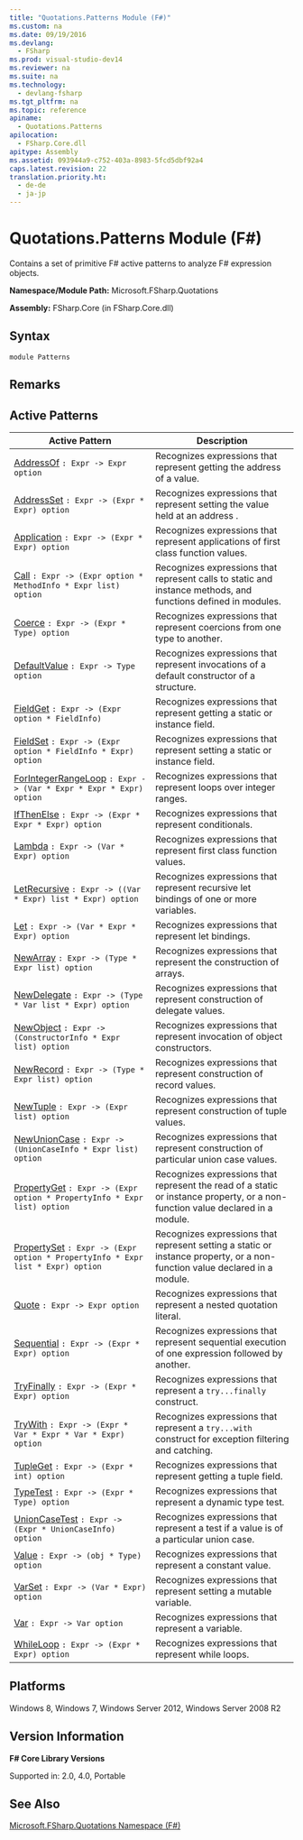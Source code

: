 ```yaml
---
title: "Quotations.Patterns Module (F#)"
ms.custom: na
ms.date: 09/19/2016
ms.devlang: 
  - FSharp
ms.prod: visual-studio-dev14
ms.reviewer: na
ms.suite: na
ms.technology: 
  - devlang-fsharp
ms.tgt_pltfrm: na
ms.topic: reference
apiname: 
  - Quotations.Patterns
apilocation: 
  - FSharp.Core.dll
apitype: Assembly
ms.assetid: 093944a9-c752-403a-8983-5fcd5dbf92a4
caps.latest.revision: 22
translation.priority.ht: 
  - de-de
  - ja-jp
---
```

# Quotations.Patterns Module (F#)
Contains a set of primitive F# active patterns to analyze F# expression objects.  
  
 **Namespace/Module Path:** Microsoft.FSharp.Quotations  
  
 **Assembly:** FSharp.Core (in FSharp.Core.dll)  
  
## Syntax  
  
```  
module Patterns  
```  
  
## Remarks  
  
## Active Patterns  
  
|Active Pattern|Description|  
|--------------------|-----------------|  
|[AddressOf](../vs140/Patterns.AddressOf-Active-Pattern--F#-.md)  `: Expr -> Expr option`|Recognizes expressions that represent getting the address of a value.|  
|[AddressSet](../vs140/Patterns.AddressSet-Active-Pattern--F#-.md)  `: Expr -> (Expr * Expr) option`|Recognizes expressions that represent setting the value held at an address .|  
|[Application](../vs140/Patterns.Application-Active-Pattern--F#-.md)  `: Expr -> (Expr * Expr) option`|Recognizes expressions that represent applications of first class function values.|  
|[Call](../vs140/Patterns.Call-Active-Pattern--F#-.md)  `: Expr -> (Expr option * MethodInfo * Expr list) option`|Recognizes expressions that represent calls to static and instance methods, and functions defined in modules.|  
|[Coerce](../Topic/Patterns.Coerce%20Active%20Pattern%20\(F%23\).md)  `: Expr -> (Expr * Type) option`|Recognizes expressions that represent coercions from one type to another.|  
|[DefaultValue](../vs140/Patterns.DefaultValue-Active-Pattern--F#-.md)  `: Expr -> Type option`|Recognizes expressions that represent invocations of a default constructor of a structure.|  
|[FieldGet](../vs140/Patterns.FieldGet-Active-Pattern--F#-.md)  `: Expr -> (Expr option * FieldInfo)`|Recognizes expressions that represent getting a static or instance field.|  
|[FieldSet](../Topic/Patterns.FieldSet%20Active%20Pattern%20\(F%23\).md)  `: Expr -> (Expr option * FieldInfo * Expr) option`|Recognizes expressions that represent setting a static or instance field.|  
|[ForIntegerRangeLoop](../vs140/Patterns.ForIntegerRangeLoop-Active-Pattern--F#-.md)  `: Expr -> (Var * Expr * Expr * Expr) option`|Recognizes expressions that represent loops over integer ranges.|  
|[IfThenElse](../vs140/Patterns.IfThenElse-Active-Pattern--F#-.md)  `: Expr -> (Expr * Expr * Expr) option`|Recognizes expressions that represent conditionals.|  
|[Lambda](../vs140/Patterns.Lambda-Active-Pattern--F#-.md)  `: Expr -> (Var * Expr) option`|Recognizes expressions that represent first class function values.|  
|[LetRecursive](../vs140/Patterns.LetRecursive-Active-Pattern--F#-.md)  `: Expr -> ((Var * Expr) list * Expr) option`|Recognizes expressions that represent recursive let bindings of one or more variables.|  
|[Let](../vs140/Patterns.Let-Active-Pattern--F#-.md)  `: Expr -> (Var * Expr * Expr) option`|Recognizes expressions that represent let bindings.|  
|[NewArray](../vs140/Patterns.NewArray-Active-Pattern--F#-.md)  `: Expr -> (Type * Expr list) option`|Recognizes expressions that represent the construction of arrays.|  
|[NewDelegate](../Topic/Patterns.NewDelegate%20Active%20Pattern%20\(F%23\).md)  `: Expr -> (Type * Var list * Expr) option`|Recognizes expressions that represent construction of delegate values.|  
|[NewObject](../Topic/Patterns.NewObject%20Active%20Pattern%20\(F%23\).md)  `: Expr -> (ConstructorInfo * Expr list) option`|Recognizes expressions that represent invocation of object constructors.|  
|[NewRecord](../vs140/Patterns.NewRecord-Active-Pattern--F#-.md)  `: Expr -> (Type * Expr list) option`|Recognizes expressions that represent construction of record values.|  
|[NewTuple](../vs140/Patterns.NewTuple-Active-Pattern--F#-.md)  `: Expr -> (Expr list) option`|Recognizes expressions that represent construction of tuple values.|  
|[NewUnionCase](../vs140/Patterns.NewUnionCase-Active-Pattern--F#-.md)  `: Expr -> (UnionCaseInfo * Expr list) option`|Recognizes expressions that represent construction of particular union case values.|  
|[PropertyGet](../vs140/Patterns.PropertyGet-Active-Pattern--F#-.md)  `: Expr -> (Expr option * PropertyInfo * Expr list) option`|Recognizes expressions that represent the read of a static or instance property, or a non-function value declared in a module.|  
|[PropertySet](../vs140/Patterns.PropertySet-Active-Pattern--F#-.md)  `: Expr -> (Expr option * PropertyInfo * Expr list * Expr) option`|Recognizes expressions that represent setting a static or instance property, or a non-function value declared in a module.|  
|[Quote](../vs140/Patterns.Quote-Active-Pattern--F#-.md)  `: Expr -> Expr option`|Recognizes expressions that represent a nested quotation literal.|  
|[Sequential](../vs140/Patterns.Sequential-Active-Pattern--F#-.md)  `: Expr -> (Expr * Expr) option`|Recognizes expressions that represent sequential execution of one expression followed by another.|  
|[TryFinally](../vs140/Patterns.TryFinally-Active-Pattern--F#-.md)  `: Expr -> (Expr * Expr) option`|Recognizes expressions that represent a `try...finally` construct.|  
|[TryWith](../vs140/Patterns.TryWith-Active-Pattern--F#-.md)  `: Expr -> (Expr * Var * Expr * Var * Expr) option`|Recognizes expressions that represent a `try...with` construct for exception filtering and catching.|  
|[TupleGet](../vs140/Patterns.TupleGet-Active-Pattern--F#-.md)  `: Expr -> (Expr * int) option`|Recognizes expressions that represent getting a tuple field.|  
|[TypeTest](../Topic/Patterns.TypeTest%20Active%20Pattern%20\(F%23\).md)  `: Expr -> (Expr * Type) option`|Recognizes expressions that represent a dynamic type test.|  
|[UnionCaseTest](../vs140/Patterns.UnionCaseTest-Active-Pattern--F#-.md)  `: Expr -> (Expr * UnionCaseInfo) option`|Recognizes expressions that represent a test if a value is of a particular union case.|  
|[Value](../Topic/Patterns.Value%20Active%20Pattern%20\(F%23\).md)  `: Expr -> (obj * Type) option`|Recognizes expressions that represent a constant value.|  
|[VarSet](../vs140/Patterns.VarSet-Active-Pattern--F#-.md)  `: Expr -> (Var * Expr) option`|Recognizes expressions that represent setting a mutable variable.|  
|[Var](../vs140/Patterns.Var-Active-Pattern--F#-.md)  `: Expr -> Var option`|Recognizes expressions that represent a variable.|  
|[WhileLoop](../vs140/Patterns.WhileLoop-Active-Pattern--F#-.md)  `: Expr -> (Expr * Expr) option`|Recognizes expressions that represent while loops.|  
  
## Platforms  
 Windows 8, Windows 7, Windows Server 2012, Windows Server 2008 R2  
  
## Version Information  
 **F# Core Library Versions**  
  
 Supported in: 2.0, 4.0, Portable  
  
## See Also  
 [Microsoft.FSharp.Quotations Namespace (F#)](../Topic/Microsoft.FSharp.Quotations%20Namespace%20\(F%23\).md)